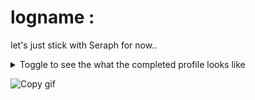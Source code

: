 # logname :
let's just stick with Seraph for now..

<details><summary>Toggle to see the what the completed profile looks like</summary>
<p>

# Hi there, I'm Seraph! 👋

![Banner Image](https://i.giphy.com/media/v1.Y2lkPTc5MGI3NjExa2Nwa21hbnl2MzRmbWVhb2VwZDZtNW9sOGc4ejY5cmNxcHU1dXlpdyZlcD12MV9pbnRlcm5hbF9naWZfYnlfaWQmY3Q9Zw/KpACNEh8jXK2Q/giphy.gif)

</p>
</details> 

![Copy gif](https://i.giphy.com/media/v1.Y2lkPTc5MGI3NjExbHphczRnc204cGh1YmxodjBjc2kxZXVnbDB2bm04c3lnbmNtYWZ3MCZlcD12MV9pbnRlcm5hbF9naWZfYnlfaWQmY3Q9Zw/xUKrrEnN9I5lnrcSMv/giphy-downsized-large.gif)
